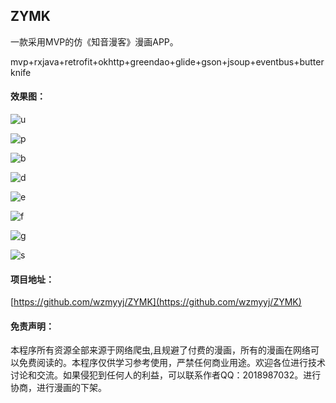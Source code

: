 ## ZYMK

一款采用MVP的仿《知音漫客》漫画APP。

mvp+rxjava+retrofit+okhttp+greendao+glide+gson+jsoup+eventbus+butterknife

#### 效果图：

![u](https://upload-images.jianshu.io/upload_images/3262738-708b7293c33d5f43.png?imageMogr2/auto-orient/strip%7CimageView2/2/w/340)



![p](https://upload-images.jianshu.io/upload_images/3262738-01656f1ed477c2e3.png?imageMogr2/auto-orient/strip%7CimageView2/2/w/340)



![b](https://upload-images.jianshu.io/upload_images/3262738-3666b561548ab60b.png?imageMogr2/auto-orient/strip%7CimageView2/2/w/340)



![d](https://upload-images.jianshu.io/upload_images/3262738-d6cd3d1306ef0860.png?imageMogr2/auto-orient/strip%7CimageView2/2/w/340)



![e](https://upload-images.jianshu.io/upload_images/3262738-59ef61e1c92014d8.png?imageMogr2/auto-orient/strip%7CimageView2/2/w/340)



![f](https://upload-images.jianshu.io/upload_images/3262738-8d6230878da72de7.png?imageMogr2/auto-orient/strip%7CimageView2/2/w/340)



![g](https://upload-images.jianshu.io/upload_images/3262738-2c6fea325e8b6f33.png?imageMogr2/auto-orient/strip%7CimageView2/2/w/340)



![s](https://upload-images.jianshu.io/upload_images/3262738-da02b8b7a7dc43ad.png?imageMogr2/auto-orient/strip%7CimageView2/2/w/340)



#### 项目地址：

[https://github.com/wzmyyj/ZYMK](https://github.com/wzmyyj/ZYMK)


#### 免责声明：

本程序所有资源全部来源于网络爬虫,且规避了付费的漫画，所有的漫画在网络可以免费阅读的。本程序仅供学习参考使用，严禁任何商业用途。欢迎各位进行技术讨论和交流。如果侵犯到任何人的利益，可以联系作者QQ：2018987032。进行协商，进行漫画的下架。


